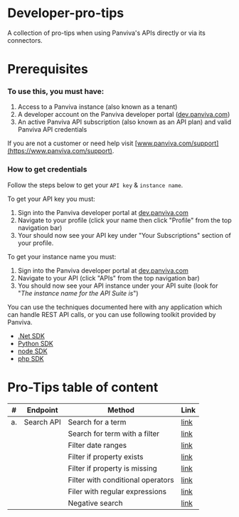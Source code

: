 # Developer-pro-tips
A collection of pro-tips when using Panviva's APIs directly or via its connectors.

# Prerequisites
### To use this, you must have:

1. Access to a Panviva instance (also known as a tenant)
2. A developer account on the Panviva developer portal ([dev.panviva.com](https://dev.panviva.com))
3. An active Panviva API subscription (also known as an API plan) and valid Panviva API credentials

If you are not a customer or need help visit [www.panviva.com/support](https://www.panviva.com/support).

### How to get credentials

Follow the steps below to get your `API key` & `instance name`.

To get your API key you must:

1. Sign into the Panviva developer portal at [dev.panviva.com](https://dev.panviva.com)
2. Navigate to your profile (click your name then click "Profile" from the top navigation bar)
3. Your should now see your API key under "Your Subscriptions" section of your profile.

To get your instance name you must:

1. Sign into the Panviva developer portal at [dev.panviva.com](https://dev.panviva.com)
2. Navigate to your API (click "APIs" from the top navigation bar)
3. You should now see your API instance under your API suite (look for "_The instance name for the API Suite is_")

You can use the techniques documented here with any application which can handle REST API calls, or you can use following toolkit provided by Panviva.

- [.Net SDK](https://github.com/panviva/toolkit-dotnet-sdk)
- [Python SDK](https://github.com/panviva/toolkit-python-sdk)
- [node SDK](https://github.com/panviva/toolkit-node-sdk)
- [php SDK](https://github.com/panviva/toolkit-php-sdk)

# Pro-Tips table of content


|#| Endpoint       | Method           | Link  |
| -----| ------------- |-------------| -----|
|a.|Search API| Search for a term | [link](search/search-for-a-term.md) |
||| Search for term with a filter | [link](search/search-for-a-term-with-filter.md) |
||| Filter date ranges | [link](search/filter-date-ranges.md) |
||| Filter if property exists | [link](search/filter-if-property-exists.md) |
||| Filter if property is missing | [link](search/filter-if-property-is-missing.md) |
||| Filter with conditional operators | [link](search/filter-with-conditional-operators.md) |
||| Filer with regular expressions | [link](search/filer-with-regular-expressions.md) |
||| Negative search | [link](search/negative-search.md) |